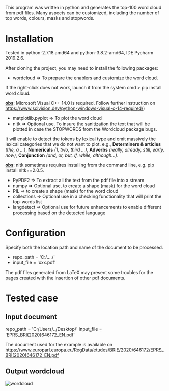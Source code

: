 This program was written in python and generates the top-100 word cloud from pdf files. Many aspects can be customized, including the number of top words, colours, masks and stopwords.

# Installation 

Tested in python-2.7.18.amd64 and python-3.8.2-amd64, IDE Pycharm 2019.2.6.

After cloning the project, you may need to install the following packages:

* wordcloud  => To prepare the enablers and customize the word cloud.

If the right-click does not work, launch it from the system cmd > pip install word cloud.

**<ins>obs</ins>**: Microsoft Visual C++ 14.0 is required. Follow further instruction on https://www.scivision.dev/python-windows-visual-c-14-required/)

* matplotlib.pyplot => To plot the word cloud
* nltk => Optional use. To insure the sanitization the text that will be plotted in case the STOPWORDS from the Wordcloud package bugs. 

It will enable to detect the tokens by lexical type and omit massively the lexical categories that we do not want to plot. 
e.g., **Determiners & articles** *(the, a ...)*, **Numericals** *(1, two, third ...)*,  **Adverbs** *(really, already, still, early, now)*, **Conjunction** *(and, or, but, if, while, although...)*. 

**<ins>obs</ins>**: nltk sometimes requires installing from the command line, e.g. pip install nltk==2.0.5.

* PyPDF2 => To extract all the text from the pdf file into a stream
* numpy => Optional use, to create a shape (mask) for the word cloud
* PIL => to create a shape (mask) for the word cloud
* collections => Optional use in a checking  functionality that will print the top-words list
* langdetect => Optional use for future enhancements to enable different processing based on the detected language

# Configuration
Specify both the location path and name of the document to be processed.

* repo_path = 'C:/..../'
* input_file = 'xxx.pdf'

The pdf files generated from LaTeX may present some troubles for the pages created with the insertion of other pdf documents.

# Tested case
## Input document
repo_path = 'C:/Users/../Desktop/'
input_file = 'EPRS_BRI(2020)646172_EN.pdf' 

The document  used for the example is available on https://www.europarl.europa.eu/RegData/etudes/BRIE/2020/646172/EPRS_BRI(2020)646172_EN.pdf

## Output wordcloud
![wordcloud](https://user-images.githubusercontent.com/28622444/81429128-43904f00-9155-11ea-94e6-e9b58ef072ca.png)

